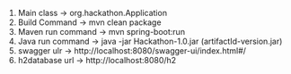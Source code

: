 1. Main class -> org.hackathon.Application
2. Build Command -> mvn clean package
3. Maven run command -> mvn spring-boot:run
4. Java run command -> java -jar Hackathon-1.0.jar (artifactId-version.jar)
5. swagger ulr -> http://localhost:8080/swagger-ui/index.html#/
6. h2database url -> http://localhost:8080/h2